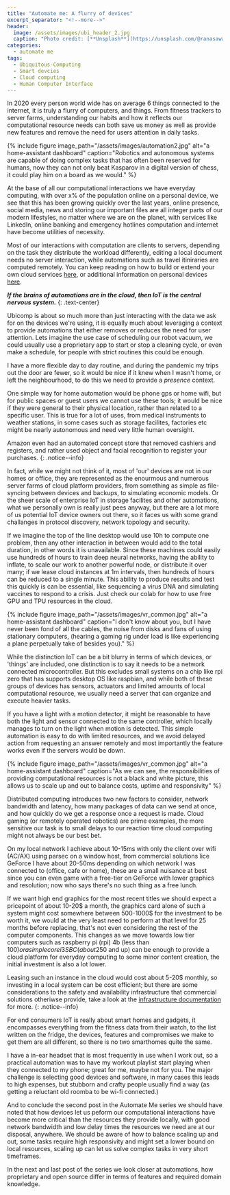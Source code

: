 ```yaml
---
title: "Automate me: A flurry of devices"
excerpt_separator: "<!--more-->"
header:
  image: /assets/images/ubi_header_2.jpg
  caption: "Photo credit: [**Unsplash**](https://unsplash.com/@ranasawalha)"
categories:
  - automate me
tags:
  - Ubiquitous-Computing
  - Smart devcies
  - Cloud computing
  - Human Computer Interface
---
```

In 2020 every person world wide has on average 6 things connected to the internet, it is truly a flurry of computers, and things. From fitness trackers to server farms, understanding our habits and how it reflects our computational resource needs can both save us money as well as provide new features and remove the need for users attention in daily tasks.
<!--more-->


{% include figure image_path="/assets/images/automation2.jpg" alt="a home-assistant dashboard" caption="Robotics and autonomous systems are capable of doing complex tasks that has often been reserved for humans, now they can not only beat Kasparov in a digital version of chess, it could play him on a board as we would." %}

At the base of all our computational interactions we have everyday computing, with over x% of the population online on a personal device, we see that this has been growing quickly over the last years, online presence, social media, news and storing our important files are all integer parts of our modern lifestyles, no matter where we are on the planet, with services like LinkedIn, online banking and emergency hotlines computation and internet have become utilities of necessity.

Most of our interactions with computation are clients to servers, depending on the task they distribute the workload differently, editing a local document needs no server interaction, while automations such as travel itiniraries are computed remotely. You can keep reading on how to build or extend your own cloud services [here](/automateme/), or additional information on personal devices [here](/workflow/desktop-hybrids/).

__*If the brains of automations are in the cloud, then IoT is the central nervous system.*__
{: .text-center}

Ubicomp is about so much more than just interacting with the data we ask for on the devices we're using, it is equally much about leveraging a context to provide automations that either removes or reduces the need for user attention. Lets imagine the use case of scheduling our robot vacuum, we could usually use a proprietary app to start or stop a cleaning cycle, or even make a schedule, for people with strict routines this could be enough. 

I have a more flexible day to day routine, and during the pandemic my trips out the door are fewer, so it would be nice if it knew when I wasn't home, or left the neighbourhood, to do this we need to provide a _presence_ context.

One simple way for home automation would be phone gps or home wifi, but for public spaces or guest users we cannot use these tools; it would be nice if they were general to their physical location, rather than related to a specific user. This is true for a lot of uses, from medical instruments to weather stations, in some cases such as storage facilites, factories etc might be nearly autonomous and need very little human oversight.

Amazon even had an automated concept store that removed cashiers and registers, and rather used object and facial recognition to register your purchases.
{: .notice--info}

In fact, while we might not think of it, most of 'our' devices are not in our homes or office, they are represented as the enourmous and numerous server farms of cloud platform providers, from something as simple as file-syncing between devices and backups, to simulating economic models. Or the sheer scale of enterprise IoT in storage facilites and other automations, what we personally own is really just pees anyway, but there are a lot more of us potential IoT device owners out there, so it faces us with some grand challanges in protocol discovery, network topology and security. 

If we imagine the top of the line desktop would use 10h to compute one problem, then any other interaction in between would add to the total duration, in other words it is unavailable. Since these machines could easily use hundreds of hours to train deep neural networks, having the ability to inflate, to scale our work to another powerful node, or distribute it over many; if we lease cloud instances at 1m intervals, then hundreds of hours can be reduced to a single minute. This ability to produce results and test this quickly is can be essential, like sequencing a virus DNA and simulating vaccines to respond to a crisis. Just check our colab for how to use free GPU and TPU resources in the cloud.

{% include figure image_path="/assets/images/vr_common.jpg" alt="a home-assistant dashboard" caption="I don't know  about you, but I have never been fond of all the cables, the noise from disks and fans of using stationary computers, (hearing a gaming rig under load is like experiencing a plane perpetually take of besides you)." %}

While the distinction IoT can be a bit blurry in terms of which devices, or 'things' are included, one distinction is to say it needs to be a network connected microcontroller.
But this excludes small systems on a chip like rpi zero that has supports desktop OS like raspbian, and while both of these groups of devices has sensors, actuators and limited amounts of local computational resource, we usually need a server that can organize and execute heavier tasks.

If you have a light with a motion detector, it might be reasonable to have both the light and sensor connected to the same controller, which locally manages to turn on the light when motion is detected. This simple automation is easy to do with limited resources, and we avoid delayed action from requesting an answer remotely and most importantly the feature works even if the servers would be down.

{% include figure image_path="/assets/images/vr_common.jpg" alt="a home-assistant dashboard" caption="As we can see, the responsibilities of providing computational resources is not a black and white picture, this allows us to scale up and out to balance costs, uptime and responsivity" %}

Distributed computing introduces two new factors to consider, network bandwidth and latency, how many packages of data can we send at once, and how quickly do we get a response once a request is made. Cloud gaming (or remotely operated robotics) are prime examples, the more sensitive our task is to small delays to our reaction time cloud computing might not always be our best bet.

On my local network I achieve about 10-15ms with only the client over wifi (AC/AX) using parsec on a window host, from commercial solutions lice GeForce I have about 20-50ms depending on which network I was connected to (office, cafe or home), these are a small nuisance at best since you can even game with a free-tier on GeForce with lower graphics and resolution; now who says there's no such thing as a free lunch.

If we want high end graphics for the most recent titles we should expect a pricepoint of about 10-20$ a month, the graphics card alone of such a system might cost somewhere between 500-1000$ for the investment to be worth it, we would at the very least need to perform at that level for 25 months before replacing, that's not even considering the rest of the computer components. This changes as we move towards low tier computers such as raspberry pi (rpi) 4b (less than 100$) or a simple core i3 SBC (about 250$ and up) can be enough to provide a cloud platform for everyday computing to some minor content creation, the initial investment is also a lot lower.

Leasing such an instance in the cloud would cost about 5-20$ monthly, so investing in a local system can be cost efficient; but there are some considerations to the safety and availability infrastructure that commercial solutions otheriwse provide, take a look at the [infrastructure documentation](https://ceiku.github.io/automateme/infrastructure/) for more.
{: .notice--info}

For end consumers IoT is really about smart homes and gadgets, it encompasses everything from the fitness data from their watch, to the list written on the fridge, the devices, features and compromises we make to get them are all different, so there is no two smarthomes quite the same.

I have a in-ear headset that is most frequently in use when I work out, so a practical automation was to have my workout playlist start playing when they connected to my phone; great for me, maybe not for you. The major challenge is selecting good devices and software, in many cases this leads to high expenses, but stubborn and crafty people usually find a way (as getting a reluctant old roomba to be wi-fi connected.)

And to conclude the second post in the Automate Me series we should have noted that how devices let us peform our computational interactions have become more critical than the resources they provide locally, with good network bandwidth and low delay times the resources we need are at our disposal, anywhere. We should be aware of how to balance scaling up and out, some tasks require high responsivity and might set a lower bound on local resources, scaling up can let us solve complex tasks in very short timeframes.

In the next and last post of the series we look closer at automations, how proprietary and open source differ in terms of features and required domain knowledge.


